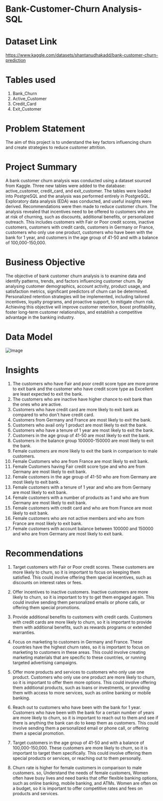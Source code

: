 # Bank-Customer-Churn Analysis-SQL

# **Dataset Link**
https://www.kaggle.com/datasets/shantanudhakadd/bank-customer-churn-prediction

# **Tables used**
1. Bank_Churn
2. Active_Customer
3. Credit_Card
4. Exit_Customer

# **Problem Statement**
The aim of this project is to understand the key factors influencing churn and create strategies to reduce customer attrition.

# **Project Summary**
A bank customer churn analysis was conducted using a dataset sourced from Kaggle. Three new tables were added to the database: active_customer, credit_card, and exit_customer. The tables were loaded into PostgreSQL and the analysis was performed entirely in PostgreSQL. Exploratory data analysis (EDA) was conducted, and useful insights were derived. Recommendations were then made to reduce customer churn. The analysis revealed that incentives need to be offered to customers who are at risk of churning, such as discounts, additional benefits, or personalized outreach. This includes customers with Fair or Poor credit scores, inactive customers, customers with credit cards, customers in Germany or France, customers who only use one product, customers who have been with the bank for 1 year, and customers in the age group of 41-50 and with a balance of 100,000-150,000.

# **Business Objective**
The objective of bank customer churn analysis is to examine data and identify patterns, trends, and factors influencing customer churn. By analysing customer demographics, account activity, product usage, and satisfaction metrics, significant predictors of churn can be determined. Personalized retention strategies will be implemented, including tailored incentives, loyalty programs, and proactive support, to mitigate churn risk. Achieving this objective will improve customer retention, boost profitability, foster long-term customer relationships, and establish a competitive advantage in the banking industry.

# **Data Model**
![Image](https://github.com/user-attachments/assets/cf278e3c-f62a-4269-9352-f3ab4877cd1b)

# **Insights**
1.  The customers who have Fair and poor credit score type are more prone to exit bank and 
    the customer who have credit score type as Excellent are least expected to exit the bank.
2.  The customers who are inactive have higher chance to exit bank than the ones who are active.
3.  Customers who have credit card are more likely to exit bank as compared to who don't have credit card.
4.  Customers from Germany and France are most likely to exit the bank.
5.  Customers who avail only 1 product are most likely to exit the bank.
6.  Customers who have a tenure of 1 year are most likely to exit the bank.
7.  Customers in the age group of 41-50 are most likely to exit the bank.
8.  Customers in the balance group 100000-150000 are most likely to exit the bank.
9.  Female customers are more likely to exit the bank in comparison to male customers.
10. Female Customers who are from France are most likely to exit bank.
11. Female Customers having Fair credit score type and who are from Germany are most likely to exit bank.
12. Female customers in the age group of 41-50 who are from Germany are most likely to exit bank.
13. Female customers with a tenure of 1 year and who are from Germany are most likely to exit bank.
14. Female customers with a number of products as 1 and who are from Germany are most likely to exit bank.
15. Female customers with credit card and who are from France are most likely to exit bank.
16. Female customers who are not active members and who are from France are most likely to exit bank.
17. Female customers with account balance between 100000 and 150000 and who are from Germany are most likely to exit bank.

# **Recommendations**
1. Target customers with Fair or Poor credit scores. These customers are more likely to churn, so it is important to focus on keeping them satisfied. This could involve offering them special incentives, such as discounts on interest rates or fees.

2. Offer incentives to inactive customers. Inactive customers are more likely to churn, so it is important to try to get them engaged again. This could involve sending them personalized emails or phone calls, or offering them special promotions.

3. Provide additional benefits to customers with credit cards. Customers with credit cards are more likely to churn, so it is important to provide them with additional benefits, such as rewards programs or extended warranties.

4. Focus on marketing to customers in Germany and France. These countries have the highest churn rates, so it is important to focus on marketing to customers in these areas. This could involve creating marketing materials that are specific to these countries, or running targeted advertising campaigns.

5. Offer more products and services to customers who only use one product. Customers who only use one product are more likely to churn, so it is important to offer them more options. This could involve offering them additional products, such as loans or investments, or providing them with access to more services, such as online banking or mobile banking.

6. Reach out to customers who have been with the bank for 1 year. Customers who have been with the bank for a certain number of years are more likely to churn, so it is important to reach out to them and see if there is anything the bank can do to keep them as customers. This could involve sending them a personalized email or phone call, or offering them a special promotion.

7. Target customers in the age group of 41-50 and with a balance of 100,000-150,000. These customers are more likely to churn, so it is important to target them specifically. This could involve offering them special products or services, or reaching out to them personally.

8. Churn rate is higher for female customers in comparison to male customers. so, Understand the needs of female customers, Women often have busy lives and need banks that offer flexible banking options, such as online banking, mobile banking, and ATMs. Women are often on a budget, so it is important to offer competitive rates and fees on products and services.
